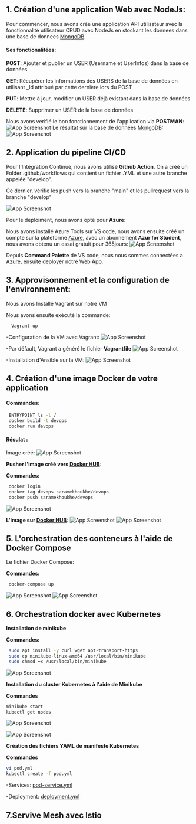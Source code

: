 
## 1. Création d'une application Web avec NodeJs:
Pour commencer, nous avons créé une application API utilisateur avec la fonctionnalité utilisateur CRUD avec NodeJs en stockant les donnees dans une base de donnees  [MongoDB](https://www.mongodb.com/atlas/database).

#### Ses fonctionalitées:

**POST**: Ajouter et publier un USER (Username et UserInfos) dans la base de données

**GET**:  Récupérer les informations des USERS de la base de données en utilisant _Id attribué par cette dernière lors du POST

**PUT**: Mettre à jour, modifier un USER déjà existant dans la base de données

**DELETE**: Supprimer un USER de la base de données

Nous avons verifié le bon fonctionnement de l'application via **POSTMAN**:
![App Screenshot](https://user-images.githubusercontent.com/115075351/209561222-e37469c0-3484-41c6-a8c3-8c5189f994a6.PNG)
Le résultat sur la base de données  [MongoDB](https://www.mongodb.com/atlas/database):
![App Screenshot](https://user-images.githubusercontent.com/115075351/209561658-f2d27c44-466c-40ab-a2b6-26ca28e6d3da.PNG)

## 2. Application du pipeline CI/CD
Pour l'Intégration Continue, nous avons utilisé **Github Action**.
On a créé un Folder .github/workflows qui contient un fichier .YML et une autre branche appelée "develop".

Ce dernier, vérifie les push vers la branche "main" et les pullrequest vers la branche "develop"

![App Screenshot](https://user-images.githubusercontent.com/115075351/209561783-5dd4fa8b-4174-47e4-9bed-b9464d72672f.PNG)


Pour le deploiment, nous avons opté pour **Azure**:

Nous avons installé Azure Tools sur VS code, nous avons ensuite créé un compte sur la plateforme [Azure](https://azure.microsoft.com/fr-fr/), avec un abonnement **Azur for Student**, nous avons obtenu un essai gratuit pour 365jours:
![App Screenshot](https://user-images.githubusercontent.com/115075351/209599403-53ca6239-1bba-4217-be19-141d8552820e.PNG)

Depuis **Command Palette** de VS code, nous nous sommes connectées a [Azure](https://azure.microsoft.com/fr-fr/), ensuite deployer notre Web App.

## 3. Approvisonnement et la configuration de l'environnement:
Nous avons Installé Vagrant sur notre VM

Nous avons ensuite exécuté la commande: 
```bash
  Vagrant up
```

-Configuration de la VM avec Vagrant: 
![App Screenshot](https://user-images.githubusercontent.com/115075351/209582241-6601b9cf-0ac1-4828-af95-ef9c16c1c9e5.PNG)

-Par défault, Vagrant a généré le fichier **Vagrantfile**
![App Screenshot](https://user-images.githubusercontent.com/115075351/209585439-a676efbd-6416-4d9f-981b-7e6215220938.PNG)

-Installation d'Ansible sur la VM:
![App Screenshot](https://user-images.githubusercontent.com/115075351/209585263-0e62eb5e-a400-4c0f-9756-7d0774924ed4.PNG)

## 4. Création d'une image Docker de votre application
#### Commandes:
```bash
 ENTRYPOINT ls -l /
 docker build -t devops
 docker run devops
```
#### Résulat :

Image créé:
![App Screenshot](https://user-images.githubusercontent.com/115075351/209585748-63ed6d98-13b4-4d37-bc86-fad75ddbb31a.PNG)

**Pusher l'image créé vers [Docker HUB](https://hub.docker.com/):**

**Commandes:**
```bash
 docker login
 docker tag devops saramekhoukhe/devops
 docker push saramekhoukhe/devops
```
![App Screenshot](https://user-images.githubusercontent.com/115075351/209585828-877b2266-3cad-40f3-8185-7cdd8f8af338.PNG)
 
 **L'image sur [Docker HUB](https://hub.docker.com/):**
 ![App Screenshot](https://user-images.githubusercontent.com/115075351/209586105-64daa7dd-600c-47cb-ab58-1738a69a2498.PNG)
 ![App Screenshot](https://user-images.githubusercontent.com/115075351/209585872-ee6c18ab-3997-4918-827f-98356a797e3c.PNG)

## 5. L'orchestration des conteneurs à l'aide de Docker Compose
Le fichier Docker Compose:

**Commandes:**
```bash
 docker-compose up
```
![App Screenshot](https://user-images.githubusercontent.com/115075351/209585961-523f071f-5470-4de5-8306-e304cfde5b8c.PNG)
![App Screenshot](https://user-images.githubusercontent.com/115075351/209585965-3899337f-eee8-48e1-b3d5-5fc1795d22dc.PNG)

## 6. Orchestration docker avec Kubernetes

**Installation de minikube** 

**Commandes:**
```bash
 sudo apt install -y curl wget apt-transport-https
 sudo cp minikube-linux-amd64 /usr/local/bin/minikube
 sudo chmod +x /usr/local/bin/minikube
```

![App Screenshot](https://user-images.githubusercontent.com/115075351/209669982-2ace8fbc-cbb0-4aa3-b779-d11ccf7ef600.PNG)


**Installation du cluster Kubernetes à l'aide de Minikube** 

**Commandes**
```bash
minikube start
kubectl get nodes
```

![App Screenshot](https://user-images.githubusercontent.com/115075351/209670175-f989d4b7-ea00-4b34-b6b7-69c38233b96f.PNG)

![App Screenshot](https://user-images.githubusercontent.com/115075351/209670539-6016e7ef-f50f-4c83-a41f-1a4195ceae8b.PNG)

**Création des fichiers YAML de manifeste Kubernetes**

**Commandes**
```bash
vi pod.yml
kubectl create -f pod.yml
```
-Services: [pod-service.yml](https://github.com/saramekhoukhe/DevopsProject/blob/main/pod-service.yml)

-Deployment: [deployment.yml](https://github.com/saramekhoukhe/DevopsProject/blob/main/deployment.yml)

## 7.Servive Mesh avec Istio










